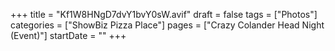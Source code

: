 +++
title = "Kf1W8HNgD7dvY1bvY0sW.avif"
draft = false
tags = ["Photos"]
categories = ["ShowBiz Pizza Place"]
pages = ["Crazy Colander Head Night (Event)"]
startDate = ""
+++
